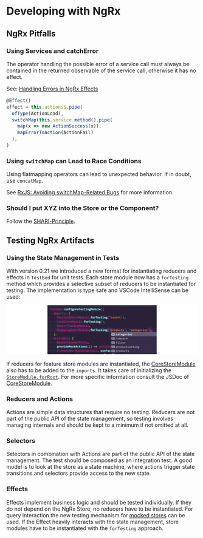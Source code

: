 <!--
kb_guide
kb_pwa
kb_everyone
kb_sync_latest_only
-->

# Developing with NgRx

## NgRx Pitfalls

### Using Services and catchError

The operator handling the possible error of a service call must always be contained in the returned observable of the service call, otherwise it has no effect.

See: [Handling Errors in NgRx Effects](https://medium.com/city-pantry/handling-errors-in-ngrx-effects-a95d918490d9)

```typescript
@Effect()
effect = this.actions$.pipe(
  ofType(ActionLoad),
  switchMap(this.service.method().pipe(
    map(x => new ActionSuccess(x)),
    mapErrorToAction(ActionFail)
  ),
)
```

### Using `switchMap` can Lead to Race Conditions

Using flatmapping operators can lead to unexpected behavior.
If in doubt, use `concatMap`.

See [RxJS: Avoiding switchMap-Related Bugs](https://medium.com/angular-in-depth/switchmap-bugs-b6de69155524) for more information.

### Should I put XYZ into the Store or the Component?

Follow the [SHARI-Principle](https://ngrx.io/docs#when-should-i-use-ngrx-for-state-management).

## Testing NgRx Artifacts

### Using the State Management in Tests

With version 0.21 we introduced a new format for instantiating reducers and effects in `TestBed` for unit tests.
Each store module now has a `forTesting` method which provides a selective subset of reducers to be instantiated for testing.
The implementation is type safe and VSCode IntelliSense can be used:

![Type safe forTesting](./state-management-fortesting-typesafe.png)

If reducers for feature store modules are instantiated, the [CoreStoreModule][core-store-module] also has to be added to the `imports`.
It takes care of initializing the [`StoreModule.forRoot`](https://ngrx.io/api/store/StoreModule#forroot).
For more specific information consult the JSDoc of [CoreStoreModule][core-store-module].

[core-store-module]: ../../src/app/core/store/core/core-store.module.ts

### Reducers and Actions

Actions are simple data structures that require no testing.
Reducers are not part of the public API of the state management, so testing involves managing internals and should be kept to a minimum if not omitted at all.

### Selectors

Selectors in combination with Actions are part of the public API of the state management.
The test should be composed as an integration test.
A good model is to look at the store as a state machine, where actions trigger state transitions and selectors provide access to the new state.

### Effects

Effects implement business logic and should be tested individually.
If they do not depend on the NgRx Store, no reducers have to be instantiated.
For query interaction the new testing mechanism for [mocked stores](https://ngrx.io/guide/store/testing) can be used.
If the Effect heavily interacts with the state management, store modules have to be instantiated with the `forTesting` approach.
